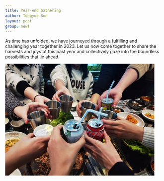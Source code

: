 ```yaml
---
title: Year-end Gathering
author: Tongyue Sun
layout: post
group: news
---
```

As time has unfolded, we have journeyed through a fulfilling and challenging year together in 2023. Let us now come together to share the harvests and joys of this past year and collectively gaze into the boundless possibilities that lie ahead.



  <img src="/static/img/news/2023-year-end.jpg" alt="Gathering!" class="img-responsive">
